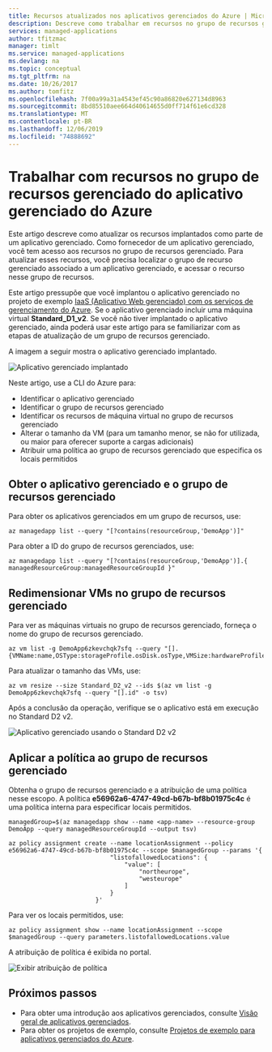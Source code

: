 ```yaml
---
title: Recursos atualizados nos aplicativos gerenciados do Azure | Microsoft Docs
description: Descreve como trabalhar em recursos no grupo de recursos gerenciado de um aplicativo gerenciado do Azure.
services: managed-applications
author: tfitzmac
manager: timlt
ms.service: managed-applications
ms.devlang: na
ms.topic: conceptual
ms.tgt_pltfrm: na
ms.date: 10/26/2017
ms.author: tomfitz
ms.openlocfilehash: 7f00a99a31a4543ef45c90a86820e627134d8963
ms.sourcegitcommit: 8bd85510aee664d40614655d0ff714f61e6cd328
ms.translationtype: MT
ms.contentlocale: pt-BR
ms.lasthandoff: 12/06/2019
ms.locfileid: "74888692"
---
```

# <a name="work-with-resources-in-the-managed-resource-group-for-azure-managed-application"></a>Trabalhar com recursos no grupo de recursos gerenciado do aplicativo gerenciado do Azure

Este artigo descreve como atualizar os recursos implantados como parte de um aplicativo gerenciado. Como fornecedor de um aplicativo gerenciado, você tem acesso aos recursos no grupo de recursos gerenciado. Para atualizar esses recursos, você precisa localizar o grupo de recurso gerenciado associado a um aplicativo gerenciado, e acessar o recurso nesse grupo de recursos.

Este artigo pressupõe que você implantou o aplicativo gerenciado no projeto de exemplo [IaaS (Aplicativo Web gerenciado) com os serviços de gerenciamento do Azure](https://github.com/Azure/azure-managedapp-samples/tree/master/Managed%20Application%20Sample%20Packages/201-managed-web-app). Se o aplicativo gerenciado incluir uma máquina virtual **Standard_D1_v2**. Se você não tiver implantado o aplicativo gerenciado, ainda poderá usar este artigo para se familiarizar com as etapas de atualização de um grupo de recursos gerenciado.

A imagem a seguir mostra o aplicativo gerenciado implantado.

![Aplicativo gerenciado implantado](./media/update-managed-resources/deployed.png)

Neste artigo, use a CLI do Azure para:

* Identificar o aplicativo gerenciado
* Identificar o grupo de recursos gerenciado
* Identificar os recursos de máquina virtual no grupo de recursos gerenciado
* Alterar o tamanho da VM (para um tamanho menor, se não for utilizada, ou maior para oferecer suporte a cargas adicionais)
* Atribuir uma política ao grupo de recursos gerenciado que especifica os locais permitidos

## <a name="get-managed-application-and-managed-resource-group"></a>Obter o aplicativo gerenciado e o grupo de recursos gerenciado

Para obter os aplicativos gerenciados em um grupo de recursos, use:

```azurecli-interactive
az managedapp list --query "[?contains(resourceGroup,'DemoApp')]"
```

Para obter a ID do grupo de recursos gerenciados, use:

```azurecli-interactive
az managedapp list --query "[?contains(resourceGroup,'DemoApp')].{ managedResourceGroup:managedResourceGroupId }"
```

## <a name="resize-vms-in-managed-resource-group"></a>Redimensionar VMs no grupo de recursos gerenciado

Para ver as máquinas virtuais no grupo de recursos gerenciado, forneça o nome do grupo de recursos gerenciado.

```azurecli-interactive
az vm list -g DemoApp6zkevchqk7sfq --query "[].{VMName:name,OSType:storageProfile.osDisk.osType,VMSize:hardwareProfile.vmSize}"
```

Para atualizar o tamanho das VMs, use:

```azurecli-interactive
az vm resize --size Standard_D2_v2 --ids $(az vm list -g DemoApp6zkevchqk7sfq --query "[].id" -o tsv)
```

Após a conclusão da operação, verifique se o aplicativo está em execução no Standard D2 v2.

![Aplicativo gerenciado usando o Standard D2 v2](./media/update-managed-resources/upgraded.png)

## <a name="apply-policy-to-managed-resource-group"></a>Aplicar a política ao grupo de recursos gerenciado

Obtenha o grupo de recursos gerenciado e a atribuição de uma política nesse escopo. A política **e56962a6-4747-49cd-b67b-bf8b01975c4c** é uma política interna para especificar locais permitidos.

```azurecli-interactive
managedGroup=$(az managedapp show --name <app-name> --resource-group DemoApp --query managedResourceGroupId --output tsv)

az policy assignment create --name locationAssignment --policy e56962a6-4747-49cd-b67b-bf8b01975c4c --scope $managedGroup --params '{
                            "listofallowedLocations": {
                                "value": [
                                    "northeurope",
                                    "westeurope"
                                ]
                            }
                        }'
```

Para ver os locais permitidos, use:

```azurecli-interactive
az policy assignment show --name locationAssignment --scope $managedGroup --query parameters.listofallowedLocations.value
```

A atribuição de política é exibida no portal.

![Exibir atribuição de política](./media/update-managed-resources/assignment.png)

## <a name="next-steps"></a>Próximos passos

* Para obter uma introdução aos aplicativos gerenciados, consulte [Visão geral de aplicativos gerenciados](overview.md).
* Para obter os projetos de exemplo, consulte [Projetos de exemplo para aplicativos gerenciados do Azure](sample-projects.md).
